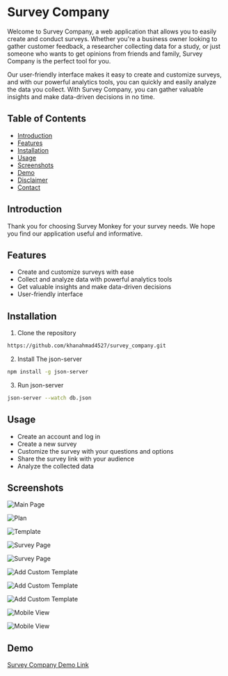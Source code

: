 # Survey Company

Welcome to Survey Company, a web application that allows you to easily create and conduct surveys. Whether you're a business owner looking to gather customer feedback, a researcher collecting data for a study, or just someone who wants to get opinions from friends and family, Survey Company is the perfect tool for you.

Our user-friendly interface makes it easy to create and customize surveys, and with our powerful analytics tools, you can quickly and easily analyze the data you collect. With Survey Company, you can gather valuable insights and make data-driven decisions in no time.

## Table of Contents

- [Introduction](#introduction)
- [Features](#features)
- [Installation](#installation)
- [Usage](#usage)
- [Screenshots](#screenshots)
- [Demo](#demo)
- [Disclaimer](#disclaimer)
- [Contact](#contact)

## Introduction

Thank you for choosing Survey Monkey for your survey needs. We hope you find our application useful and informative.

## Features

- Create and customize surveys with ease
- Collect and analyze data with powerful analytics tools
- Get valuable insights and make data-driven decisions
- User-friendly interface

## Installation

1. Clone the repository

```bash
https://github.com/khanahmad4527/survey_company.git
```
2. Install The json-server

```bash
npm install -g json-server
```
3. Run json-server

```bash
json-server --watch db.json
```

## Usage
- Create an account and log in
- Create a new survey
- Customize the survey with your questions and options
- Share the survey link with your audience
- Analyze the collected data

## Screenshots

![Main Page](https://i.ibb.co/jyPjqFV/Screenshot-342.png)

![Plan](https://i.ibb.co/1ZfDbFj/Screenshot-343.png)

![Template](https://i.ibb.co/yW3YQq8/Screenshot-344.png)

![Survey Page](https://i.ibb.co/gZwpF5z/Screenshot-345.png)

![Survey Page](https://i.ibb.co/0G1g97f/Screenshot-346.png)

![Add Custom Template](https://i.ibb.co/nzc9yJn/Screenshot-347.png)

![Add Custom Template](https://i.ibb.co/kDyLKFT/Screenshot-348.png)

![Add Custom Template](https://i.ibb.co/nRbJtkW/Screenshot-349.png)

![Mobile View](https://i.ibb.co/Qvd3r2v/IMG-20230112-180343.jpg)

![Mobile View](https://i.ibb.co/31H4jDL/IMG-20230112-180328.jpg)


## Demo

[Survey Company Demo Link](https://roaring-cendol-2586db.netlify.app/userhtml/userlanding)
